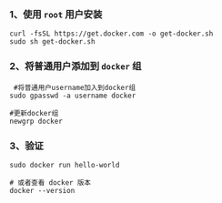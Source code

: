 ### 1、使用 `root` 用户安装

```shell
curl -fsSL https://get.docker.com -o get-docker.sh
sudo sh get-docker.sh
```

### 2、将普通用户添加到 `docker` 组

```shell
 #将普通用户username加入到docker组
sudo gpasswd -a username docker

#更新docker组
newgrp docker
```

### 3、验证

```shell
sudo docker run hello-world

# 或者查看 docker 版本
docker --version
```


